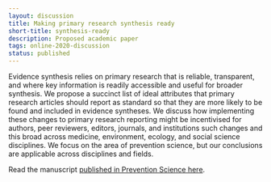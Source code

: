 ```yaml
---
layout: discussion
title: Making primary research synthesis ready
short-title: synthesis-ready
description: Proposed academic paper
tags: online-2020-discussion
status: published
---
```

Evidence synthesis relies on primary research that is reliable, transparent, and where key information is readily accessible and useful for broader synthesis. We propose a succinct list of ideal attributes that primary research articles should report as standard so that they are more likely to be found and included in evidence syntheses. We discuss how implementing these changes to primary research reporting might be incentivised for authors, peer reviewers, editors, journals, and institutions such changes and this broad across medicine, environment, ecology, and social science disciplines. We focus on the area of prevention science, but our conclusions are applicable across disciplines and fields.  

Read the manuscript <a href="https://rdcu.be/cpmwV" target="_blank">published in Prevention Science here</a>.
